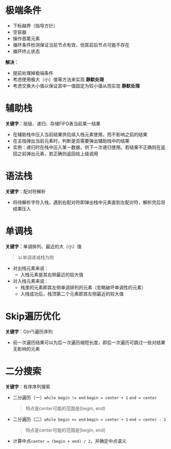 # 极端条件
* 下标越界（指导方针）
* 空容器
* 操作首尾元素
* 循环条件检测保证当前节点有效，但其前后节点可能不存在
* 循环终止状态

**解决**：
* 提前处理掉极端条件
* 考虑使用极大（小）值等方法来实现 **静默处理**
* 考虑交换大小值以保证其中一值固定为较小值从而实现 **静默处理** 

# 辅助栈
**关键字**：层级、递归、存储FIFO表当前某一结果

* 在辅助栈中压入当前结果供后续入栈元素使用，而不影响之前的结果
* 在主栈弹出当前元素时，判断是否需要弹出辅助栈中的结果
* 实例：递归时在栈中压入某一数据，供下一次递归使用。若结果不正确则在返回之前弹出元素，若正确则返回给上级调用

# 语法栈
**关键字**：配对符解析

* 将待解析字符入栈，遇到右配对符即弹出栈中元素直到左配对符，解析完后将结果压入

# 单调栈
**关键字**：单调排列、最近的大（小）值

> 以单调递减栈为例
* 对出栈元素来说：
    * 入栈元素是其右侧最近的较大值
* 对入栈元素来说：
    * 栈里的元素即其左侧单调排列的元素（忽略破坏单调性的元素）
    * 入栈成功后，栈顶第二个元素即其左侧最近的较大值

# Skip遍历优化
**关键字**：O(n²)遍历序列

* 前一次遍历结果可以为后一次遍历缩短长度，即后一次遍历可跳过一些对结果无影响的元素


# 二分搜索
**关键字**：有序序列搜索

* 二分遍历（一）`while begin != end` `begin = center + 1` `end = center`
    > 特点是center可能的范围是[begin, end)
* 二分遍历（二）`while begin <= end` `begin = center + 1` `end = center - 1`
    > 特点是center可能的范围是[begin, end]
* 计算中点`center = (begin + end) / 2`，并确定中点语义


